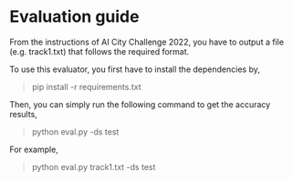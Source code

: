# Evaluation guide

From the instructions of AI City Challenge 2022, you have to output a file (e.g. track1.txt) that follows the required format.

To use this evaluator, you first have to install the dependencies by,

> pip install -r requirements.txt

Then, you can simply run the following command to get the accuracy results,

> python eval.py <your-output-file> -ds test

For example,

> python eval.py track1.txt -ds test
